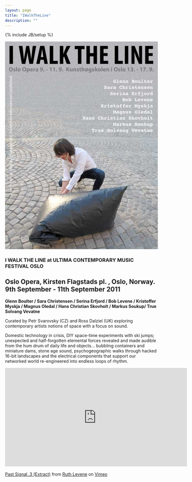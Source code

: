 ```yaml
---
layout: page
title: "IWalkTheLine"
description: ""
---
```

{% include JB/setup %}

<img src="/images/iwalktheline.jpg" width = "600">

### I WALK THE LINE at ULTIMA CONTEMPORARY MUSIC FESTIVAL OSLO


## Oslo Opera, Kirsten Flagstads pl. , Oslo, Norway. 9th September - 11th September 2011

**Glenn Boulter / Sara Christensen / Serina Erfjord / Bob Levene / Kristoffer Myskja / Magnus Oledal / Hans Christian Skovholt / Markus Soukup/ True Solvang Vevatne** 

Curated by Petr Svarovsky (CZ) and Ross Dalziel (UK) exploring contemporary artists notions of space with a focus on sound.

Domestic technology in crisis, DIY space-time experiments with ski jumps; unexpected and half-forgotten elemental forces revealed and made audible from the hum drum of daily life and objects... bubbling containers and miniature dams, stone age sound, psychogeographic walks through hacked 16-bit landscapes and the electrical components that support our networked world re-engineered into endless loops of rhythm. 

<iframe src="https://player.vimeo.com/video/56946315" width="600" height="325" frameborder="0" webkitallowfullscreen mozallowfullscreen allowfullscreen></iframe> <p><a href="https://vimeo.com/56946315">Past Signal .3 (Extract)</a> from <a href="https://vimeo.com/boblevene">Ruth Levene</a> on <a href="https://vimeo.com">Vimeo</a>
